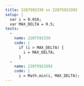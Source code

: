 ```yaml
---
title: 2287592339 vs 22875923392
setup: |
  var i = 0.016;
  var MAX_DELTA = 0.5;
tests:
  -
    name: 2287592339
    code: |
      if (i > MAX_DELTA) {
        i = MAX_DELTA;
      }
  -
    name: 22875923392
    code: |
      i = Math.min(i, MAX_DELTA);
---
```


